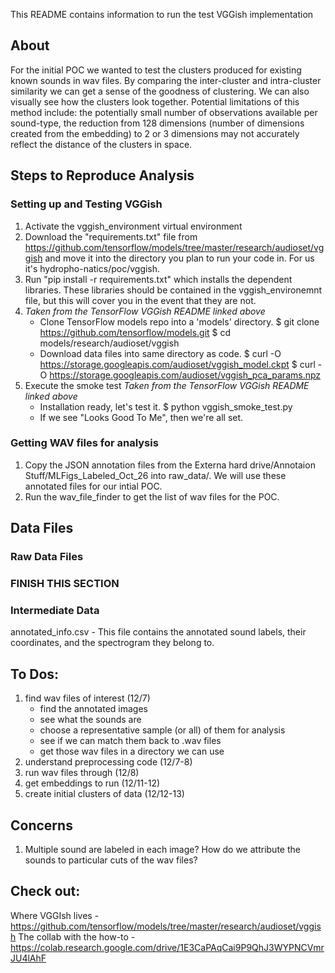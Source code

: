 This README contains information to run the test VGGish implementation

## About
For the initial POC we wanted to test the clusters produced for existing known sounds in wav files. By comparing the inter-cluster and intra-cluster similarity we can get a sense of the goodness of clustering. We can also visually see how the clusters look together. Potential limitations of this method include: the potentially small number of observations available per sound-type, the reduction from 128 dimensions (number of dimensions created from the embedding) to 2 or 3 dimensions may not accurately reflect the distance of the clusters in space.

## Steps to Reproduce Analysis

### Setting up and Testing VGGish
1. Activate the vggish_environment virtual environment
2. Download the "requirements.txt" file from https://github.com/tensorflow/models/tree/master/research/audioset/vggish and move it into the directory you plan to run your code in. For us it's hydropho-natics/poc/vggish.
3. Run "pip install -r requirements.txt" which installs the dependent libraries. These libraries should be contained in the vggish_environemnt file, but this will cover you in the event that they are not.
4. *Taken from the TensorFlow VGGish README linked above*
    - Clone TensorFlow models repo into a 'models' directory.
    $ git clone https://github.com/tensorflow/models.git
    $ cd models/research/audioset/vggish
    - Download data files into same directory as code.
    $ curl -O https://storage.googleapis.com/audioset/vggish_model.ckpt
    $ curl -O https://storage.googleapis.com/audioset/vggish_pca_params.npz
5. Execute the smoke test *Taken from the TensorFlow VGGish README linked above*
    - Installation ready, let's test it.
    $ python vggish_smoke_test.py
    - If we see "Looks Good To Me", then we're all set.


### Getting WAV files for analysis
1. Copy the JSON annotation files from the Externa hard drive/Annotaion Stuff/MLFigs_Labeled_Oct_26 into raw_data/. We will use these annotated files for our intial POC.
2. Run the wav_file_finder to get the list of wav files for the POC.


## Data Files

### Raw Data Files
### FINISH THIS SECTION

### Intermediate Data
annotated_info.csv - This file contains the annotated sound labels, their coordinates, and the spectrogram they belong to.

## To Dos:
1. find wav files of interest (12/7)
    - find the annotated images
    - see what the sounds are
    - choose a representative sample (or all) of them for analysis
    - see if we can match them back to .wav files
    - get those wav files in a directory we can use
2. understand preprocessing code (12/7-8)
3. run wav files through (12/8)
4. get embeddings to run (12/11-12)
5. create initial clusters of data (12/12-13)

## Concerns
1. Multiple sound are labeled in each image? How do we attribute the sounds to particular cuts of the wav files?

## Check out:
Where VGGIsh lives - https://github.com/tensorflow/models/tree/master/research/audioset/vggish
The collab with the how-to - https://colab.research.google.com/drive/1E3CaPAqCai9P9QhJ3WYPNCVmrJU4lAhF

